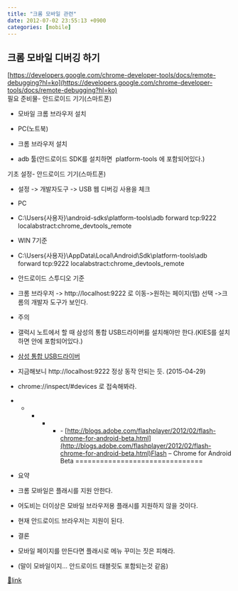 ```yaml
---
title: "크롬 모바일 관련"
date: 2012-07-02 23:55:13 +0900
categories: [mobile]
---
```


크롬 모바일 디버깅 하기
-------------

[https://developers.google.com/chrome-developer-tools/docs/remote-debugging?hl=ko](https://developers.google.com/chrome-developer-tools/docs/remote-debugging?hl=ko)  
필요 준비물- 안드로이드 기기(스마트폰)
- 모바일 크롬 브라우저 설치

- PC(노트북)
- 크롬 브라우저 설치
- adb 툴(안드로이드 SDK를 설치하면 &#xD;
platform-tools 에 포함되어있다.)


기초 설정- 안드로이드 기기(스마트폰) 
- 설정 -&gt; 개발자도구 -&gt; USB 웹 디버깅 사용을 체크

- PC
- C:\Users\{사용자}\android-sdks\platform-tools\adb forward tcp:9222 localabstract:chrome_devtools_remote
- WIN 7기준

- C:\Users\{사용자}\AppData\Local\Android\Sdk\platform-tools\adb forward tcp:9222 localabstract:chrome_devtools_remote
- 안드로이드 스투디오 기준

- 크롬 브라우저 -&gt; http://localhost:9222 로 이동-&gt;원하는 페이지(탭) 선택 -&gt;크롬의 개발자 도구가 보인다.
- 주의
- 갤럭시 노트에서 할 때 삼성의 통합 USB드라이버를 설치해야만 한다.(KIES를 설치하면 안에 포함되어있다.)
- [삼성 통합 USB드라이버](http://www.samsung.com/sec/support/pcApplication/KIES)


- 지금해보니 http://localhost:9222 정상 동작 안되는 듯. (2015-04-29)
- chrome://inspect/#devices 로 접속해봐라.



- - - - - -&#xD;
&#xD;
  &#xD;
[http://blogs.adobe.com/flashplayer/2012/02/flash-chrome-for-android-beta.html](http://blogs.adobe.com/flashplayer/2012/02/flash-chrome-for-android-beta.html)Flash – Chrome for Android Beta
===============================

- 요약
- 크롬 모바일은 플래시를 지원 안한다.
- 어도비는 더이상은 모바일 브라우저용 플래시를 지원하지 않을 것이다.
- 현재 안드로이드 브라우저는 지원이 된다.

- 결론
- 모바일 페이지를 만든다면 플래시로 메뉴 꾸미는 짓은 피해라.
- (말이 모바일이지... 안드로이드 태블릿도 포함되는것 같음)


  



[🔗link](http://www.mins01.com/mh/tech/read/780)
